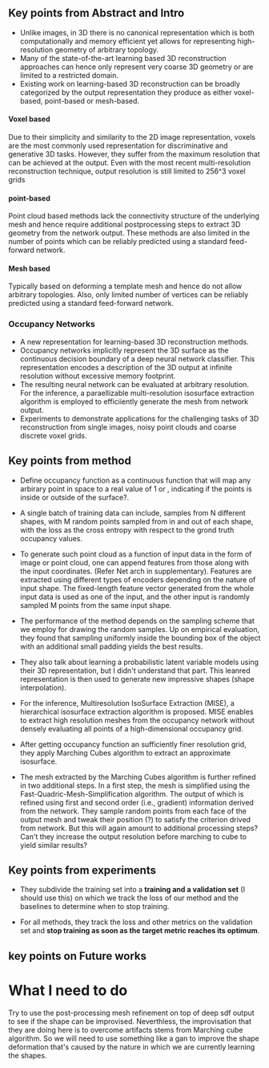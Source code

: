 ## Key points from Abstract and Intro

+ Unlike images, in 3D there is no canonical representation which is both computationally and memory efficient yet allows for representing high-resolution geometry of arbitrary topology. 
+ Many of the state-of-the-art learning based 3D reconstruction approaches can hence only represent very coarse 3D geometry or are limited to a restricted domain.
+ Existing work on learning-based 3D reconstruction can be broadly categorized by the output representation they produce as either voxel-based, point-based or mesh-based.

#### Voxel based 
Due to their simplicity and similarity to the 2D image representation, voxels are the most commonly used representation for discriminative and generative 3D tasks. However, they suffer from the maximum resolution that can be achieved at the output. Even with the most recent multi-resolution reconstruction technique, output resolution is still limited to 256^3 voxel grids

#### point-based 
Point cloud based methods lack the connectivity structure of the underlying mesh and hence require additional postprocessing steps to extract 3D geometry from the network output. These methods are also limited in the number of points which can be reliably predicted using a standard feed-forward network.

#### Mesh based
Typically based on deforming a template mesh and hence do not allow arbitrary topologies. Also, only limited number of vertices can be reliably predicted using a standard feed-forward network.

### Occupancy Networks
+ A new representation for learning-based 3D reconstruction methods.
+ Occupancy networks implicitly represent the 3D surface as the continuous decision boundary of a deep neural network classifier. This representation encodes a description of the 3D output at infinite resolution without excessive memory footprint.
+ The resulting neural network can be evaluated at arbitrary resolution. For the inference, a paraellizable multi-resolution isosurface extraction algorithm is employed to efficiiently generate the mesh from network output.
+ Experiments to demonstrate applications for the challenging tasks of 3D reconstruction from single images, noisy point clouds and coarse discrete voxel grids.

## Key points from method

+ Define occupancy function as a continuous function that will map any arbirary point in space to a real value of 1 or , indicating if the points is inside or outside of the surface?.

+ A single batch of training data can include, samples from N different shapes, with M random points sampled from in and out of each shape, with the loss as the cross entropy with respect to the grond truth occupancy values.

+ To generate such point cloud as a function of input data in the form of image or point cloud, one can append features from those along with the input coordinates. (Refer Net arch in supplementary). Features are extracted using different types of encoders depending on the nature of input shape. The fixed-length feature vector generated from the whole input data is used as one of the input, and the other input is randomly sampled M points from the same input shape.

+ The performance of the method depends on the sampling scheme that we employ for drawing the random samples. Up on empirical evaluation, they found that sampling uniformly inside the bounding box of the object with an additional small padding yields the best results.

+ They also talk about learning a probabilistic latent variable models using their 3D representation, but I didn't understand that part. This leanred representation is then used to generate new impressive shapes (shape interpolation).

+ For the inference, Multiresolution IsoSurface Extraction (MISE), a hierarchical isosurface extraction algorithm is proposed. MISE enables to extract high resolution meshes from the occupancy network without densely evaluating all points of a high-dimensional occupancy grid.

+ After getting occupancy function an sufficiently finer resolution grid, they apply Marching Cubes algorithm to extract an approximate isosurface. 

+ The mesh extracted by the Marching Cubes algorithm is further refined in two additional steps. In a first step, the mesh is simplified using the Fast-Quadric-Mesh-Simplification algorithm. The output of which is refined using first and second order (i.e., gradient) information derived from the network. They sample random points from each face of the output mesh and tweak their position (?) to satisfy the criterion drived from network. But this will again amount to additional processing steps? Can't they increase the output resolution before marching to cube to yield similar results?

## Key points from experiments

+ They subdivide the training set into a **training and a validation set** (I should use this) on which we track the loss of our method and the baselines to determine when to stop training.

+ For all methods, they track the loss and other metrics on the validation set and **stop training as soon as the target metric reaches its optimum**.

## key points on Future works


# What I need to do

Try to use the post-processing mesh refinement on top of deep sdf output to see if the shape can be improvised. Neverthless, the improvisation that they are doing here is to overcome artifacts stems from Marching cube algorithm. So we will need to use something like a gan to improve the shape deformation that's caused by the nature in which we are currently learning the shapes.



